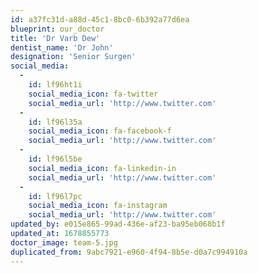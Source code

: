 ```yaml
---
id: a37fc31d-a88d-45c1-8bc0-6b392a77d6ea
blueprint: our_doctor
title: 'Dr Varb Dew'
dentist_name: 'Dr John'
designation: 'Senior Surgen'
social_media:
  -
    id: lf96ht1i
    social_media_icon: fa-twitter
    social_media_url: 'http://www.twitter.com'
  -
    id: lf96l35a
    social_media_icon: fa-facebook-f
    social_media_url: 'http://www.twitter.com'
  -
    id: lf96l5be
    social_media_icon: fa-linkedin-in
    social_media_url: 'http://www.twitter.com'
  -
    id: lf96l7pc
    social_media_icon: fa-instagram
    social_media_url: 'http://www.twitter.com'
updated_by: e015e865-99ad-436e-af23-ba95eb068b1f
updated_at: 1678855773
doctor_image: team-5.jpg
duplicated_from: 9abc7921-e960-4f94-8b5e-d0a7c994910a
---
```

